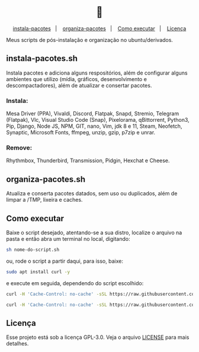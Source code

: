<h1 align="center">
   🤖
</h1>

<p align="center">
  <a href="#instala-pacotes.sh">instala-pacotes</a>&nbsp;&nbsp;&nbsp;|&nbsp;&nbsp;&nbsp;
  <a href="#organiza-pacotes.sh">organiza-pacotes</a>&nbsp;&nbsp;&nbsp;|&nbsp;&nbsp;&nbsp;
  <a href="#como executar">Como executar</a>&nbsp;&nbsp;&nbsp;|&nbsp;&nbsp;&nbsp;
  <a href="#licença">Licença</a>


Meus scripts de pós-instalação e organização no ubuntu/derivados.



## instala-pacotes.sh
Instala pacotes e adiciona alguns respositórios, além de configurar alguns ambientes que utilizo (mídia, gráficos, desenvolvimento e descompactadores), além de atualizar e consertar pacotes.

### Instala:
Mesa Driver (PPA), Vivaldi, Discord, Flatpak, Snapd, Stremio, Telegram (Flatpak), Vlc, Visual Studio Code (Snap), Pixelorama, qBittorrent, Python3, Pip, Django, Node JS, NPM, GIT, nano, Vim, jdk 8 e 11, Steam, Neofetch, Synaptic, Microsoft Fonts, ffmpeg, unzip, gzip, p7zip e unrar.

### Remove:
Rhythmbox, Thunderbird, Transmission, Pidgin, Hexchat e Cheese.

## organiza-pacotes.sh
Atualiza e conserta pacotes datados, sem uso ou duplicados, além de limpar a /TMP, lixeira e caches.

## Como executar
Baixe o script desejado, atentando-se a sua distro, localize o arquivo na pasta e então abra um terminal no local, digitando:

```bash
sh nome-do-script.sh
```

ou, rode o script a partir daqui, para isso, baixe:

```bash
sudo apt install curl -y
```
e execute em seguida, dependendo do script escolhido:

```bash
curl -H 'Cache-Control: no-cache' -sSL https://raw.githubusercontent.com/d4vzz/linux-script/master/instala-pacotes.sh | bash
```
```bash
curl -H 'Cache-Control: no-cache' -sSL https://raw.githubusercontent.com/d4vzz/linux-script/master/organiza-pacotes.sh | bash
```

## Licença

Esse projeto está sob a licença GPL-3.0. Veja o arquivo [LICENSE](LICENSE.md) para mais detalhes.
